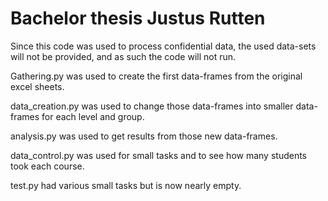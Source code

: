 # Bachelor thesis Justus Rutten
 
Since this code was used to process confidential data, the used data-sets will not be provided, and as such the code will not run.

Gathering.py was used to create the first data-frames from the original excel sheets.

data_creation.py was used to change those data-frames into smaller data-frames for each level and group.

analysis.py was used to get results from those new data-frames. 

data_control.py was used for small tasks and to see how many students took each course.

test.py had various small tasks but is now nearly empty.